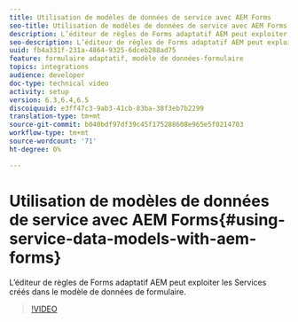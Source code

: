 ```yaml
---
title: Utilisation de modèles de données de service avec AEM Forms
seo-title: Utilisation de modèles de données de service avec AEM Forms
description: L’éditeur de règles de Forms adaptatif AEM peut exploiter les Services créés dans le modèle de données de formulaire.
seo-description: L’éditeur de règles de Forms adaptatif AEM peut exploiter les Services créés dans le modèle de données de formulaire.
uuid: fb4a331f-231a-4864-9325-6dceb288ad75
feature: formulaire adaptatif, modèle de données-formulaire
topics: integrations
audience: developer
doc-type: technical video
activity: setup
version: 6.3,6.4,6.5
discoiquuid: e3ff47c3-9ab3-41cb-83ba-38f3eb7b2299
translation-type: tm+mt
source-git-commit: b040bdf97df39c45f175288608e965e5f0214703
workflow-type: tm+mt
source-wordcount: '71'
ht-degree: 0%

---
```



# Utilisation de modèles de données de service avec AEM Forms{#using-service-data-models-with-aem-forms}

L’éditeur de règles de Forms adaptatif AEM peut exploiter les Services créés dans le modèle de données de formulaire.

>[!VIDEO](https://video.tv.adobe.com/v/17739/?quality=9&learn=on)

